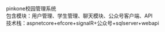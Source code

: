 pinkone校园管理系统  
包含模块：用户管理、学生管理、聊天模块、公众号客户端、API  
技术栈：aspnetcore+efcore+signalR+公众号+sqlserver+webapi  
